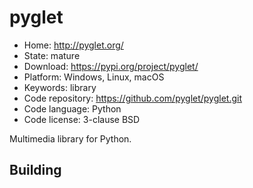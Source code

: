 # pyglet

- Home: http://pyglet.org/
- State: mature
- Download: https://pypi.org/project/pyglet/
- Platform: Windows, Linux, macOS
- Keywords: library
- Code repository: https://github.com/pyglet/pyglet.git
- Code language: Python
- Code license: 3-clause BSD

Multimedia library for Python.

## Building
